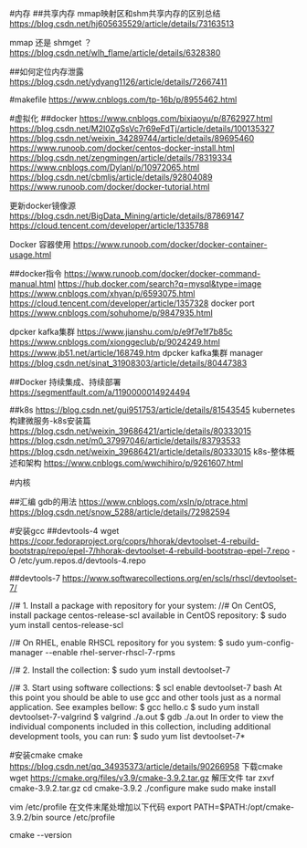 
#内存
##共享内存
mmap映射区和shm共享内存的区别总结
https://blog.csdn.net/hj605635529/article/details/73163513

mmap 还是 shmget ？
https://blog.csdn.net/wlh_flame/article/details/6328380

##如何定位内存泄露
https://blog.csdn.net/ydyang1126/article/details/72667411

#makefile
https://www.cnblogs.com/tp-16b/p/8955462.html


#虚拟化
##docker
https://www.cnblogs.com/bixiaoyu/p/8762927.html
https://blog.csdn.net/M2l0ZgSsVc7r69eFdTj/article/details/100135327
https://blog.csdn.net/weixin_34289744/article/details/89695460
https://www.runoob.com/docker/centos-docker-install.html
https://blog.csdn.net/zengmingen/article/details/78319334
https://www.cnblogs.com/Dylanl/p/10972065.html
https://blog.csdn.net/cbmljs/article/details/92804089
https://www.runoob.com/docker/docker-tutorial.html

更新docker镜像源
https://blog.csdn.net/BigData_Mining/article/details/87869147
https://cloud.tencent.com/developer/article/1335788

Docker 容器使用
https://www.runoob.com/docker/docker-container-usage.html

##docker指令
https://www.runoob.com/docker/docker-command-manual.html
https://hub.docker.com/search?q=mysql&type=image
https://www.cnblogs.com/xhyan/p/6593075.html
https://cloud.tencent.com/developer/article/1357328
docker port
https://www.cnblogs.com/sohuhome/p/9847935.html

dpcker kafka集群
https://www.jianshu.com/p/e9f7e1f7b85c
https://www.cnblogs.com/xionggeclub/p/9024249.html
https://www.jb51.net/article/168749.htm
dpcker kafka集群 manager
https://blog.csdn.net/sinat_31908303/article/details/80447383

##Docker 持续集成、持续部署
https://segmentfault.com/a/1190000014924494

##k8s
https://blog.csdn.net/gui951753/article/details/81543545
kubernetes构建微服务-k8s安装篇
https://blog.csdn.net/weixin_39686421/article/details/80333015
https://blog.csdn.net/m0_37997046/article/details/83793533
https://blog.csdn.net/weixin_39686421/article/details/80333015
k8s-整体概述和架构
https://www.cnblogs.com/wwchihiro/p/9261607.html

#内核

##汇编 gdb的用法
https://www.cnblogs.com/xsln/p/ptrace.html
https://blog.csdn.net/snow_5288/article/details/72982594

#安装gcc
##devtools-4
wget https://copr.fedoraproject.org/coprs/hhorak/devtoolset-4-rebuild-bootstrap/repo/epel-7/hhorak-devtoolset-4-rebuild-bootstrap-epel-7.repo -O /etc/yum.repos.d/devtools-4.repo

##devtools-7
https://www.softwarecollections.org/en/scls/rhscl/devtoolset-7/

//# 1. Install a package with repository for your system:
//# On CentOS, install package centos-release-scl available in CentOS repository:
$ sudo yum install centos-release-scl

//# On RHEL, enable RHSCL repository for you system:
$ sudo yum-config-manager --enable rhel-server-rhscl-7-rpms

//# 2. Install the collection:
$ sudo yum install devtoolset-7

//# 3. Start using software collections:
$ scl enable devtoolset-7 bash
At this point you should be able to use gcc and other tools just as a normal application. See examples bellow:
$ gcc hello.c
$ sudo yum install devtoolset-7-valgrind
$ valgrind ./a.out
$ gdb ./a.out
In order to view the individual components included in this collection, including additional development tools, you can run:
$ sudo yum list devtoolset-7\*

#安装cmake
cmake https://blog.csdn.net/qq_34935373/article/details/90266958
下载cmake
wget https://cmake.org/files/v3.9/cmake-3.9.2.tar.gz
解压文件
tar zxvf  cmake-3.9.2.tar.gz
cd cmake-3.9.2
./configure
make
sudo make install

vim /etc/profile
在文件末尾处增加以下代码
export PATH=$PATH:/opt/cmake-3.9.2/bin
source /etc/profile

cmake --version
